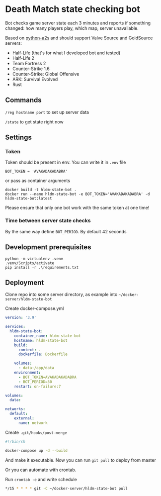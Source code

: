 # Death Match state checking bot

Bot checks game server state each 3 minutes and reports if something changed: how many players play, which map, server unavailable.

Based on [python-a2s](https://github.com/Yepoleb/python-a2s) and should support Valve Source and GoldSource servers:
- Half-Life (that's for what I developed bot and tested)
- Half-Life 2
- Team Fortress 2
- Counter-Strike 1.6
- Counter-Strike: Global Offensive
- ARK: Survival Evolved
- Rust


## Commands

`/reg hostname port` to set up server data

`/state` to get state right now


## Settings

### Token

Token should be present in env. You can write it in `.env` file
```
BOT_TOKEN = 'AVAKADAKADABRA'
```

or pass as container arguments
```
docker build -t hldm-state-bot .
docker run --name hldm-state-bot -e BOT_TOKEN='AVAKADAKADABRA' -d hldm-state-bot:latest
```

Please ensure that only one bot work with the same token at one time!

### Time between server state checks

By the same way define `BOT_PERIOD`. By default 42 seconds


## Development prerequisites

```
python -m virtualenv .venv
.venv/Scripts/activate
pip install -r .\requirements.txt
```


## Deployment

Clone repo into some server directory, as example into `~/docker-server/hldm-state-bot`

Create docker-compose.yml
```yaml
version: '3.9'

services:
  hldm-state-bot:
    container_name: hldm-state-bot
    hostname: hldm-state-bot
    build:
      context: .
      dockerfile: Dockerfile

    volumes:
      - data:/app/data
    environment:
      - BOT_TOKEN=AVAKADAKADABRA
      - BOT_PERIOD=30
    restart: on-failure:7

volumes:
  data:

networks:
  default:
    external:
      name: network
```

Create `.git/hooks/post-merge`

```bash
#!/bin/sh

docker-compose up -d --build
```

And make it executable. Now you can run `git pull` to deploy from master


Or you can automate with crontab.

Run `crontab -e` and write schedule

```bash
*/15 * * * * git -C ~/docker-server/hldm-state-bot pull
```
